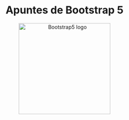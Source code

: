 <div align="center">
    <h1>Apuntes de Bootstrap 5</h1>
</div>


<p align="center">
    <a href="https://getbootstrap.com/" target="blank">
        <img src="" width="250" alt="Bootstrap5 logo"/>
    </a>
</p>